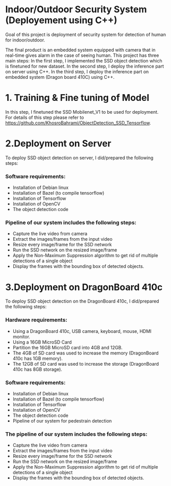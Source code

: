 # Indoor/Outdoor Security System (Deployement using C++)

Goal of this project is deployment of security system for detection of human for indoor/outdoor.

The final product is an embedded system equipped with camera that in real-time gives alarm in the case of seeing human. 
This project has three main steps: 
In the first step, I implemented the SSD object detection which is finetuned for new dataset. 
In the second step, I deploy the inference part on server using C++.
In the third step, I deploy the inference part on embedded system (Dragon board 410C) using C++.


# 1. Training & Fine tuning of Model 
In this step, I finetuned the SSD Mobilenet_V1 to be used for deployment. 
For details of this step please refer to https://github.com/KhosroBahrami/ObjectDetection_SSD_Tensorflow.




# 2.Deployment on Server
To deploy SSD object detection on server, I did/prepared the following steps:

### Software requirements:
- Installation of Debian linux
- Installation of Bazel (to compile tensorflow)
- Installation of Tensorflow
- Installation of OpenCV
- The object detection code

### Pipeline of our system includes the following steps:

- Capture the live video from camera
- Extract the images/frames from the input video
- Resize every image/frame for the SSD network
- Run the SSD network on the resized image/frame
- Apply the Non-Maximum Suppression algorithm to get rid of multiple detections of a single object
- Display the frames with the bounding box of detected objects.




# 3.Deployment on DragonBoard 410c
To deploy SSD object detection on the DragonBoard 410c, I did/prepared the following steps:

### Hardware requirements:
- Using a DragonBoard 410c, USB camera, keyboard, mouse, HDMI monitor.
- Using a 16GB MicroSD Card
- Partition the 16GB MicroSD card into 4GB and 12GB.
- The 4GB of SD card was used to increase the memory (DragonBoard 410c has 1GB memory).
- The 12GB of SD card was used to increase the storage (DragonBoard 410c has 8GB storage).

### Software requirements:
- Installation of Debian linux
- Installation of Bazel (to compile tensorflow)
- Installation of Tensorflow
- Installation of OpenCV
- The object detection code
- Pipeline of our system for pedestrain detection

### The pipeline of our system includes the following steps:

- Capture the live video from camera
- Extract the images/frames from the input video
- Resize every image/frame for the SSD network
- Run the SSD network on the resized image/frame
- Apply the Non-Maximum Suppression algorithm to get rid of multiple detections of a single object
- Display the frames with the bounding box of detected objects.

